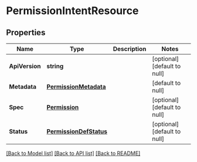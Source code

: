# PermissionIntentResource

## Properties
Name | Type | Description | Notes
------------ | ------------- | ------------- | -------------
**ApiVersion** | **string** |  | [optional] [default to null]
**Metadata** | [**PermissionMetadata**](permission_metadata.md) |  | [default to null]
**Spec** | [**Permission**](permission.md) |  | [optional] [default to null]
**Status** | [**PermissionDefStatus**](permission_def_status.md) |  | [optional] [default to null]

[[Back to Model list]](../README.md#documentation-for-models) [[Back to API list]](../README.md#documentation-for-api-endpoints) [[Back to README]](../README.md)


